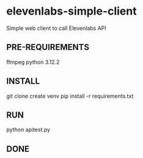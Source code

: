 # elevenlabs-simple-client
Simple web client to call Elevenlabs API

## PRE-REQUIREMENTS
ffmpeg
python 3.12.2

## INSTALL
git clone 
create venv
pip install -r requirements.txt

## RUN
python apitest.py

## DONE